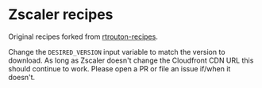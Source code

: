 # Zscaler recipes

Original recipes forked from [rtrouton-recipes](https://github.com/autopkg/rtrouton-recipes/tree/master/Zscaler).

Change the `DESIRED_VERSION` input variable to match the version to download. As long as Zscaler doesn't change the Cloudfront CDN URL this should continue to work. Please open a PR or file an issue if/when it doesn't.
